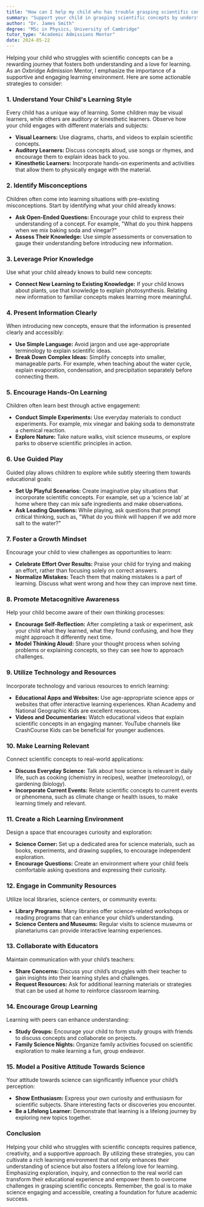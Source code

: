 ```yaml
---
title: "How can I help my child who has trouble grasping scientific concepts?"
summary: "Support your child in grasping scientific concepts by understanding their learning style and creating an engaging learning environment."
author: "Dr. James Smith"
degree: "MSc in Physics, University of Cambridge"
tutor_type: "Academic Admissions Mentor"
date: 2024-05-22
---
```


Helping your child who struggles with scientific concepts can be a rewarding journey that fosters both understanding and a love for learning. As an Oxbridge Admission Mentor, I emphasize the importance of a supportive and engaging learning environment. Here are some actionable strategies to consider:

### 1. **Understand Your Child's Learning Style**
Every child has a unique way of learning. Some children may be visual learners, while others are auditory or kinesthetic learners. Observe how your child engages with different materials and subjects:
- **Visual Learners:** Use diagrams, charts, and videos to explain scientific concepts.
- **Auditory Learners:** Discuss concepts aloud, use songs or rhymes, and encourage them to explain ideas back to you.
- **Kinesthetic Learners:** Incorporate hands-on experiments and activities that allow them to physically engage with the material.

### 2. **Identify Misconceptions**
Children often come into learning situations with pre-existing misconceptions. Start by identifying what your child already knows:
- **Ask Open-Ended Questions:** Encourage your child to express their understanding of a concept. For example, "What do you think happens when we mix baking soda and vinegar?"
- **Assess Their Knowledge:** Use simple assessments or conversation to gauge their understanding before introducing new information.

### 3. **Leverage Prior Knowledge**
Use what your child already knows to build new concepts:
- **Connect New Learning to Existing Knowledge:** If your child knows about plants, use that knowledge to explain photosynthesis. Relating new information to familiar concepts makes learning more meaningful.

### 4. **Present Information Clearly**
When introducing new concepts, ensure that the information is presented clearly and accessibly:
- **Use Simple Language:** Avoid jargon and use age-appropriate terminology to explain scientific ideas.
- **Break Down Complex Ideas:** Simplify concepts into smaller, manageable parts. For example, when teaching about the water cycle, explain evaporation, condensation, and precipitation separately before connecting them.

### 5. **Encourage Hands-On Learning**
Children often learn best through active engagement:
- **Conduct Simple Experiments:** Use everyday materials to conduct experiments. For example, mix vinegar and baking soda to demonstrate a chemical reaction. 
- **Explore Nature:** Take nature walks, visit science museums, or explore parks to observe scientific principles in action.

### 6. **Use Guided Play**
Guided play allows children to explore while subtly steering them towards educational goals:
- **Set Up Playful Scenarios:** Create imaginative play situations that incorporate scientific concepts. For example, set up a ‘science lab’ at home where they can mix safe ingredients and make observations.
- **Ask Leading Questions:** While playing, ask questions that prompt critical thinking, such as, "What do you think will happen if we add more salt to the water?"

### 7. **Foster a Growth Mindset**
Encourage your child to view challenges as opportunities to learn:
- **Celebrate Effort Over Results:** Praise your child for trying and making an effort, rather than focusing solely on correct answers.
- **Normalize Mistakes:** Teach them that making mistakes is a part of learning. Discuss what went wrong and how they can improve next time.

### 8. **Promote Metacognitive Awareness**
Help your child become aware of their own thinking processes:
- **Encourage Self-Reflection:** After completing a task or experiment, ask your child what they learned, what they found confusing, and how they might approach it differently next time.
- **Model Thinking Aloud:** Share your thought process when solving problems or explaining concepts, so they can see how to approach challenges.

### 9. **Utilize Technology and Resources**
Incorporate technology and various resources to enrich learning:
- **Educational Apps and Websites:** Use age-appropriate science apps or websites that offer interactive learning experiences. Khan Academy and National Geographic Kids are excellent resources.
- **Videos and Documentaries:** Watch educational videos that explain scientific concepts in an engaging manner. YouTube channels like CrashCourse Kids can be beneficial for younger audiences.

### 10. **Make Learning Relevant**
Connect scientific concepts to real-world applications:
- **Discuss Everyday Science:** Talk about how science is relevant in daily life, such as cooking (chemistry in recipes), weather (meteorology), or gardening (biology).
- **Incorporate Current Events:** Relate scientific concepts to current events or phenomena, such as climate change or health issues, to make learning timely and relevant.

### 11. **Create a Rich Learning Environment**
Design a space that encourages curiosity and exploration:
- **Science Corner:** Set up a dedicated area for science materials, such as books, experiments, and drawing supplies, to encourage independent exploration.
- **Encourage Questions:** Create an environment where your child feels comfortable asking questions and expressing their curiosity.

### 12. **Engage in Community Resources**
Utilize local libraries, science centers, or community events:
- **Library Programs:** Many libraries offer science-related workshops or reading programs that can enhance your child’s understanding.
- **Science Centers and Museums:** Regular visits to science museums or planetariums can provide interactive learning experiences.

### 13. **Collaborate with Educators**
Maintain communication with your child’s teachers:
- **Share Concerns:** Discuss your child’s struggles with their teacher to gain insights into their learning styles and challenges.
- **Request Resources:** Ask for additional learning materials or strategies that can be used at home to reinforce classroom learning.

### 14. **Encourage Group Learning**
Learning with peers can enhance understanding:
- **Study Groups:** Encourage your child to form study groups with friends to discuss concepts and collaborate on projects.
- **Family Science Nights:** Organize family activities focused on scientific exploration to make learning a fun, group endeavor.

### 15. **Model a Positive Attitude Towards Science**
Your attitude towards science can significantly influence your child’s perception:
- **Show Enthusiasm:** Express your own curiosity and enthusiasm for scientific subjects. Share interesting facts or discoveries you encounter.
- **Be a Lifelong Learner:** Demonstrate that learning is a lifelong journey by exploring new topics together.

### Conclusion
Helping your child who struggles with scientific concepts requires patience, creativity, and a supportive approach. By utilizing these strategies, you can cultivate a rich learning environment that not only enhances their understanding of science but also fosters a lifelong love for learning. Emphasizing exploration, inquiry, and connection to the real world can transform their educational experience and empower them to overcome challenges in grasping scientific concepts. Remember, the goal is to make science engaging and accessible, creating a foundation for future academic success.
    